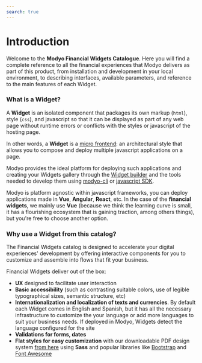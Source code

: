 ```yaml
---
search: true
---
```


# Introduction

Welcome to the **Modyo Financial Widgets Catalogue**. Here you will find a complete reference to all the financial experiences that Modyo delivers as part of this product, from installation and development in your local environment, to describing interfaces, available parameters, and reference to the main features of each Widget.


### What is a Widget?

A **Widget** is an isolated component that packages its own markup (`html`), style (`css`), and javascript so that it can be displayed as part of any web page without runtime errors or conflicts with the styles or javascript of the hosting page.

In other words, a **Widget** is a [micro frontend](https://martinfowler.com/articles/micro-frontends.html): an architectural style that allows you to compose and deploy multiple javascript applications on a page.

Modyo provides the ideal platform for deploying such applications and creating your Widgets gallery through the [Widget builder](https://docs.modyo.com/en/platform/channels/Widgets.html) and the tools needed to develop them using [modyo-cli](https://www.npmjs.com/package/@modyo/cli) or [javascript SDK](https://www.npmjs.com/package/@modyo/sdk).

Modyo is platform agnostic within javascript frameworks, you can deploy applications made in **Vue**, **Angular**, **React**, etc. In the case of the **financial widgets**, we mainly use **Vue** (because we think the learning curve is small, it has a flourishing ecosystem that is gaining traction, among others things), but you're free to choose another option.


### Why use a Widget from this catalog?

The Financial Widgets catalog is designed to accelerate your digital experiences' development by offering interactive components for you to customize and assemble into flows that fit your business.

Financial Widgets deliver out of the box:

- **UX** designed to facilitate user interaction
- **Basic accessibility** (such as contrasting suitable colors, use of legible typographical sizes, semantic structure, etc)
- **Internationalization and localization of texts and currencies**. By default each Widget comes in English and Spanish, but it has all the necessary infrastructure to customize the your language or add more languages to suit your business needs. If deployed in Modyo, Widgets detect the language configured for the site
- **Validations for forms, dates**
- **Flat styles for easy customization** with our downloadable PDF design system [from here](/assets/pdf/Widget_Modyo.pdf) using **Sass** and popular libraries like [Bootstrap](https://getbootstrap.com/) and [Font Awesome](https://github.com/FortAwesome/vue-fontawesome#using-brand-icons)